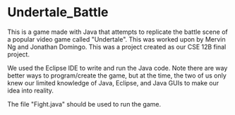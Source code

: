 # Undertale_Battle
This is a game made with Java that attempts to replicate the battle scene of a popular video game called "Undertale". This was worked upon by Mervin Ng and Jonathan Domingo. This was a project created as our CSE 12B final project.

We used the Eclipse IDE to write and run the Java code. Note there are way better ways to program/create the game, but at the time, the two of us only knew our limited knowledge of Java, Eclipse, and Java GUIs to make our idea into reality.

The file "Fight.java" should be used to run the game.
